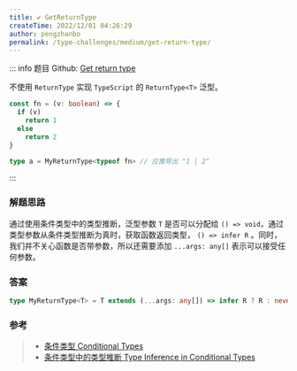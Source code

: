 ```yaml
---
title: ✔️ GetReturnType
createTime: 2022/12/01 04:26:29
author: pengzhanbo
permalink: /type-challenges/medium/get-return-type/
---
```


::: info 题目
Github: [Get return type](https://github.com/type-challenges/type-challenges/blob/main/questions/00002-medium-return-type/)

不使用 `ReturnType` 实现 `TypeScript` 的 `ReturnType<T>` 泛型。

```ts
const fn = (v: boolean) => {
  if (v)
    return 1
  else
    return 2
}

type a = MyReturnType<typeof fn> // 应推导出 "1 | 2"
```
:::

### 解题思路

通过使用条件类型中的类型推断，泛型参数 `T` 是否可以分配给 `() => void`，通过类型参数从条件类型推断为真时，获取函数返回类型， `() => infer R` 。同时，我们并不关心函数是否带参数，所以还需要添加 `...args: any[]` 表示可以接受任何参数。


### 答案

```ts
type MyReturnType<T> = T extends (...args: any[]) => infer R ? R : never
```

### 参考

> - [条件类型 Conditional Types](https://www.typescriptlang.org/docs/handbook/2/conditional-types.html)
> - [条件类型中的类型推断 Type Inference in Conditional Types](https://www.typescriptlang.org/docs/handbook/2/conditional-types.html#inferring-within-conditional-types)
